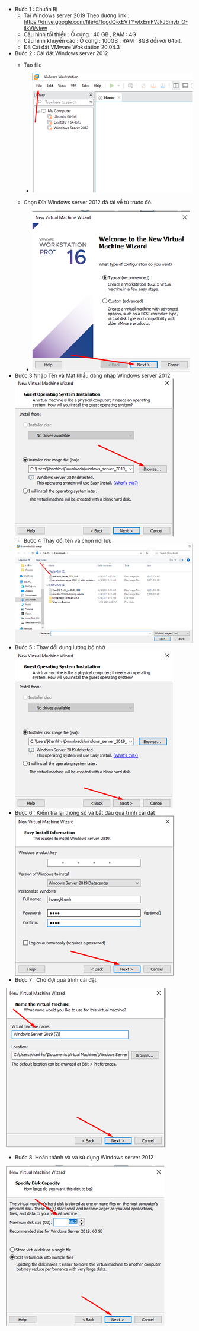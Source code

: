 - Bước 1 : Chuẩn Bị 
    + Tải Windows server 2019 Theo đường link : https://drive.google.com/file/d/1ogdQ-xEVTYwlxEmFVJkJ6myb_O-jlkVi/view 
    + Cấu hình tối thiểu : Ổ cứng : 40 GB , RAM : 4G
    + Cấu hình khuyến cáo : Ổ cứng : 100GB , RAM : 8GB đối với 64bit.
    + Đã Cài đặt VMware Wokstation 20.04.3
- Bước 2 : Cài đặt Windows server 2012
   + Tạo file
        - <img src = "../img/Screenshot_1.png">
        
    + Chọn Đĩa Windows server 2012 đã tải về từ trước đó.
        - <img src = "../img/Screenshot_2.png">
- Bước 3 Nhập Tên và Mật khẩu đăng nhập Windows server 2012
  <img src = "../img/Screenshot_3.png">
  - Bước 4 Thay đổi tên và chọn nơi lưu
  <img src = "../img/Screenshot_4.png">
- Bước 5 : Thay đổi dung lượng bộ nhớ 
  <img src = "../img/Screenshot_5.png">
- Bược 6 : Kiểm tra lại thông số và bắt đầu quá trình cài đặt
  <img src = "../img/Screenshot_6.png">
- Bược 7 : Chờ đợi quá trình cài đặt 
 <img src = "../img/Screenshot_7.png">

- Bước 8: Hoàn thành và và sử dụng Windows server 2012
<img src = "../img/Screenshot_8.png">
